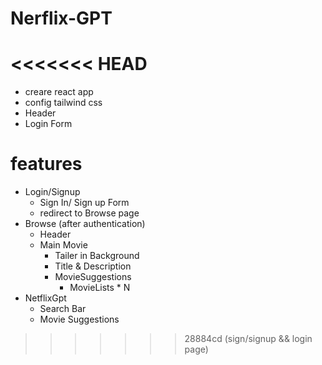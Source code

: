 # Nerflix-GPT
<<<<<<< HEAD
=======

- creare react app
- config tailwind css
- Header
- Login Form


# features

- Login/Signup 
    - Sign In/ Sign up Form
    - redirect to Browse page
- Browse (after authentication)
    - Header
    - Main Movie
        - Tailer in Background
        - Title & Description
        - MovieSuggestions
            - MovieLists * N
- NetflixGpt
    - Search Bar
    - Movie Suggestions
>>>>>>> 28884cd (sign/signup && login page)
